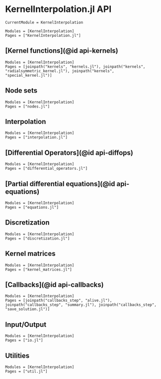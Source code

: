 # KernelInterpolation.jl API

```@meta
CurrentModule = KernelInterpolation
```

```@autodocs
Modules = [KernelInterpolation]
Pages = ["KernelInterpolation.jl"]
```

## [Kernel functions](@id api-kernels)

```@autodocs
Modules = [KernelInterpolation]
Pages = [joinpath("kernels", "kernels.jl"), joinpath("kernels", "radialsymmetric_kernel.jl"), joinpath("kernels", "special_kernel.jl")]
```

## Node sets

```@autodocs
Modules = [KernelInterpolation]
Pages = ["nodes.jl"]
```

## Interpolation

```@autodocs
Modules = [KernelInterpolation]
Pages = ["interpolation.jl"]
```

## [Differential Operators](@id api-diffops)

```@autodocs
Modules = [KernelInterpolation]
Pages = ["differential_operators.jl"]
```

## [Partial differential equations](@id api-equations)

```@autodocs
Modules = [KernelInterpolation]
Pages = ["equations.jl"]
```

## Discretization

```@autodocs
Modules = [KernelInterpolation]
Pages = ["discretization.jl"]
```

## Kernel matrices

```@autodocs
Modules = [KernelInterpolation]
Pages = ["kernel_matrices.jl"]
```

## [Callbacks](@id api-callbacks)

```@autodocs
Modules = [KernelInterpolation]
Pages = [joinpath("callbacks_step", "alive.jl"), joinpath("callbacks_step", "summary.jl"), joinpath("callbacks_step", "save_solution.jl")]
```

## Input/Output

```@autodocs
Modules = [KernelInterpolation]
Pages = ["io.jl"]
```

## Utilities

```@autodocs
Modules = [KernelInterpolation]
Pages = ["util.jl"]
```
